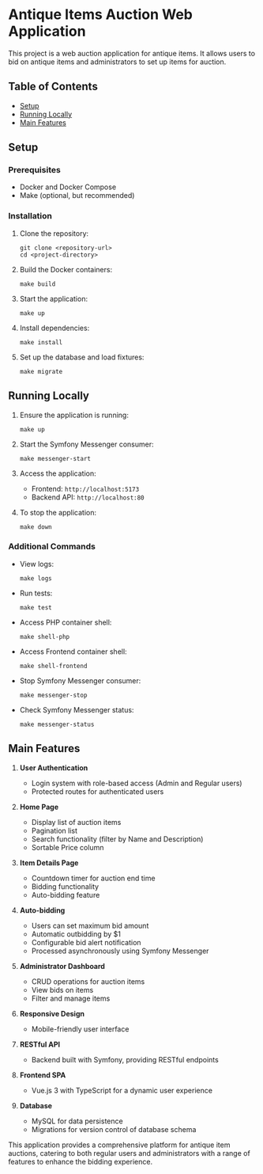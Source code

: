 # Antique Items Auction Web Application

This project is a web auction application for antique items. It allows users to bid on antique items and administrators to set up items for auction.

## Table of Contents
- [Setup](#setup)
- [Running Locally](#running-locally)
- [Main Features](#main-features)

## Setup

### Prerequisites
- Docker and Docker Compose
- Make (optional, but recommended)

### Installation

1. Clone the repository:
   ```
   git clone <repository-url>
   cd <project-directory>
   ```

2. Build the Docker containers:
   ```
   make build
   ```

3. Start the application:
   ```
   make up
   ```

4. Install dependencies:
   ```
   make install
   ```

5. Set up the database and load fixtures:
   ```
   make migrate
   ```

## Running Locally

1. Ensure the application is running:
   ```
   make up
   ```

2. Start the Symfony Messenger consumer:
   ```
   make messenger-start
   ```

3. Access the application:
   - Frontend: `http://localhost:5173`
   - Backend API: `http://localhost:80`

4. To stop the application:
   ```
   make down
   ```

### Additional Commands

- View logs:
  ```
  make logs
  ```

- Run tests:
  ```
  make test
  ```

- Access PHP container shell:
  ```
  make shell-php
  ```

- Access Frontend container shell:
  ```
  make shell-frontend
  ```

- Stop Symfony Messenger consumer:
  ```
  make messenger-stop
  ```

- Check Symfony Messenger status:
  ```
  make messenger-status
  ```

## Main Features

1. **User Authentication**
   - Login system with role-based access (Admin and Regular users)
   - Protected routes for authenticated users

2. **Home Page**
   - Display list of auction items
   - Pagination list
   - Search functionality (filter by Name and Description)
   - Sortable Price column

3. **Item Details Page**
   - Countdown timer for auction end time
   - Bidding functionality
   - Auto-bidding feature

4. **Auto-bidding**
   - Users can set maximum bid amount
   - Automatic outbidding by $1
   - Configurable bid alert notification
   - Processed asynchronously using Symfony Messenger

5. **Administrator Dashboard**
   - CRUD operations for auction items
   - View bids on items
   - Filter and manage items

6. **Responsive Design**
   - Mobile-friendly user interface

7. **RESTful API**
   - Backend built with Symfony, providing RESTful endpoints

8. **Frontend SPA**
   - Vue.js 3 with TypeScript for a dynamic user experience

9. **Database**
    - MySQL for data persistence
    - Migrations for version control of database schema

This application provides a comprehensive platform for antique item auctions, catering to both regular users and administrators with a range of features to enhance the bidding experience.